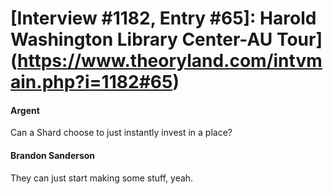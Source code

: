 # [Interview #1182, Entry #65]: Harold Washington Library Center-AU Tour](https://www.theoryland.com/intvmain.php?i=1182#65)

#### Argent

Can a Shard choose to just instantly invest in a place?

#### Brandon Sanderson

They can just start making some stuff, yeah.

